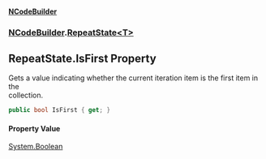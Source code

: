 #### [NCodeBuilder](index.md 'index')
### [NCodeBuilder](NCodeBuilder.md 'NCodeBuilder').[RepeatState&lt;T&gt;](NCodeBuilder.RepeatState_T_.md 'NCodeBuilder.RepeatState<T>')

## RepeatState<T>.IsFirst Property

Gets a value indicating whether the current iteration item is the first item in the  
collection.

```csharp
public bool IsFirst { get; }
```

#### Property Value
[System.Boolean](https://docs.microsoft.com/en-us/dotnet/api/System.Boolean 'System.Boolean')